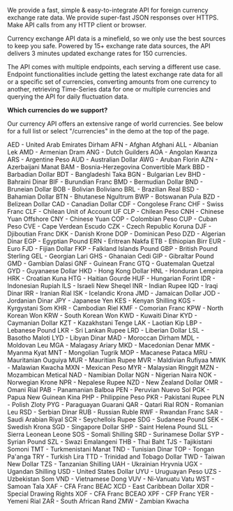 We provide a fast, simple & easy-to-integrate API for foreign currency exchange rate data. We provide super-fast JSON responses over HTTPS. Make API calls from any HTTP client or browser.

Currency exchange API data is a minefield, so we only use the best sources to keep you safe. Powered by 15+ exchange rate data sources, the API delivers 3 minutes updated exchange rates for 150 currencies.

The API comes with multiple endpoints, each serving a different use case. Endpoint functionalities include getting the latest exchange rate data for all or a specific set of currencies, converting amounts from one currency to another, retrieving Time-Series data for one or multiple currencies and querying the API for daily fluctuation data.

**Which currencies do we support?**

Our currency API offers an extensive range of world currencies. See below for a full list or select "/currencies" in the demo at the top of the page.

AED - United Arab Emirates Dirham
AFN - Afghan Afghani
ALL - Albanian Lek
AMD - Armenian Dram
ANG - Dutch Guilders
AOA - Angolan Kwanza
ARS - Argentine Peso
AUD - Australian Dollar
AWG - Aruban Florin
AZN - Azerbaijani Manat
BAM - Bosnia-Herzegovina Convertible Mark
BBD - Barbadian Dollar
BDT - Bangladeshi Taka
BGN - Bulgarian Lev
BHD - Bahraini Dinar
BIF - Burundian Franc
BMD - Bermudian Dollar
BND - Bruneian Dollar
BOB - Bolivian Boliviano
BRL - Brazilian Real
BSD - Bahamian Dollar
BTN - Bhutanese Ngultrum
BWP - Botswanan Pula
BZD - Belizean Dollar
CAD - Canadian Dollar
CDF - Congolese Franc
CHF - Swiss Franc
CLF - Chilean Unit of Account UF
CLP - Chilean Peso
CNH - Chinese Yuan Offshore
CNY - Chinese Yuan
COP - Colombian Peso
CUP - Cuban Peso
CVE - Cape Verdean Escudo
CZK - Czech Republic Koruna
DJF - Djiboutian Franc
DKK - Danish Krone
DOP - Dominican Peso
DZD - Algerian Dinar
EGP - Egyptian Pound
ERN - Eritrean Nakfa
ETB - Ethiopian Birr
EUR - Euro
FJD - Fijian Dollar
FKP - Falkland Islands Pound
GBP - British Pound Sterling
GEL - Georgian Lari
GHS - Ghanaian Cedi
GIP - Gibraltar Pound
GMD - Gambian Dalasi
GNF - Guinean Franc
GTQ - Guatemalan Quetzal
GYD - Guyanaese Dollar
HKD - Hong Kong Dollar
HNL - Honduran Lempira
HRK - Croatian Kuna
HTG - Haitian Gourde
HUF - Hungarian Forint
IDR - Indonesian Rupiah
ILS - Israeli New Sheqel
INR - Indian Rupee
IQD - Iraqi Dinar
IRR - Iranian Rial
ISK - Icelandic Krona
JMD - Jamaican Dollar
JOD - Jordanian Dinar
JPY - Japanese Yen
KES - Kenyan Shilling
KGS - Kyrgystani Som
KHR - Cambodian Riel
KMF - Comorian Franc
KPW - North Korean Won
KRW - South Korean Won
KWD - Kuwaiti Dinar
KYD - Caymanian Dollar
KZT - Kazakhstani Tenge
LAK - Laotian Kip
LBP - Lebanese Pound
LKR - Sri Lankan Rupee
LRD - Liberian Dollar
LSL - Basotho Maloti
LYD - Libyan Dinar
MAD - Moroccan Dirham
MDL - Moldovan Leu
MGA - Malagasy Ariary
MKD - Macedonian Denar
MMK - Myanma Kyat
MNT - Mongolian Tugrik
MOP - Macanese Pataca
MRU - Mauritanian Ouguiya
MUR - Mauritian Rupee
MVR - Maldivian Rufiyaa
MWK - Malawian Kwacha
MXN - Mexican Peso
MYR - Malaysian Ringgit
MZN - Mozambican Metical
NAD - Namibian Dollar
NGN - Nigerian Naira
NOK - Norwegian Krone
NPR - Nepalese Rupee
NZD - New Zealand Dollar
OMR - Omani Rial
PAB - Panamanian Balboa
PEN - Peruvian Nuevo Sol
PGK - Papua New Guinean Kina
PHP - Philippine Peso
PKR - Pakistani Rupee
PLN - Polish Zloty
PYG - Paraguayan Guarani
QAR - Qatari Rial
RON - Romanian Leu
RSD - Serbian Dinar
RUB - Russian Ruble
RWF - Rwandan Franc
SAR - Saudi Arabian Riyal
SCR - Seychellois Rupee
SDG - Sudanese Pound
SEK - Swedish Krona
SGD - Singapore Dollar
SHP - Saint Helena Pound
SLL - Sierra Leonean Leone
SOS - Somali Shilling
SRD - Surinamese Dollar
SYP - Syrian Pound
SZL - Swazi Emalangeni
THB - Thai Baht
TJS - Tajikistani Somoni
TMT - Turkmenistani Manat
TND - Tunisian Dinar
TOP - Tongan Pa'anga
TRY - Turkish Lira
TTD - Trinidad and Tobago Dollar
TWD - Taiwan New Dollar
TZS - Tanzanian Shilling
UAH - Ukrainian Hryvnia
UGX - Ugandan Shilling
USD - United States Dollar
UYU - Uruguayan Peso
UZS - Uzbekistan Som
VND - Vietnamese Dong
VUV - Ni-Vanuatu Vatu
WST - Samoan Tala
XAF - CFA Franc BEAC
XCD - East Caribbean Dollar
XDR - Special Drawing Rights
XOF - CFA Franc BCEAO
XPF - CFP Franc
YER - Yemeni Rial
ZAR - South African Rand
ZMW - Zambian Kwacha
